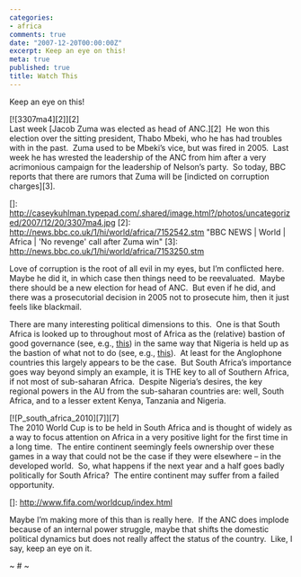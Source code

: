 ```yaml
---
categories:
- africa
comments: true
date: "2007-12-20T00:00:00Z"
excerpt: Keep an eye on this! 
meta: true
published: true
title: Watch This
---
```


Keep an eye on this!  

[![3307ma4][2]][2]  
Last week [Jacob Zuma was elected as head of ANC.][2]  He won this election over the sitting president, Thabo Mbeki, who he has had troubles with in the past.  Zuma used to be Mbeki’s vice, but was fired in 2005.  Last week he has wrested the leadership of the ANC from him after a very acrimonious campaign for the leadership of Nelson’s party.  So today, BBC reports that there are rumors that Zuma will be [indicted on corruption charges][3].  

 []: http://caseykuhlman.typepad.com/.shared/image.html?/photos/uncategorized/2007/12/20/3307ma4.jpg
 [2]: http://news.bbc.co.uk/1/hi/world/africa/7152542.stm "BBC NEWS | World | Africa | 'No revenge' call after Zuma win"
 [3]: http://news.bbc.co.uk/1/hi/world/africa/7153250.stm

Love of corruption is the root of all evil in my eyes, but I’m conflicted here.  Maybe he did it, in which case then things need to be reevaluated.  Maybe there should be a new election for head of ANC.  But even if he did, and there was a prosecutorial decision in 2005 not to prosecute him, then it just feels like blackmail.  

There are many interesting political dimensions to this.  One is that South Africa is looked up to throughout most of Africa as the (relative) bastion of good governance (see, e.g., [this][4]) in the same way that Nigeria is held up as the bastion of what not to do (see, e.g., [this][5]).  At least for the Anglophone countries this largely appears to be the case.  But South Africa’s importance goes way beyond simply an example, it is THE key to all of Southern Africa, if not most of sub-saharan Africa.  Despite Nigeria’s desires, the key regional powers in the AU from the sub-saharan countries are: well, South Africa, and to a lesser extent Kenya, Tanzania and Nigeria.  

 [4]: http://allafrica.com/stories/200712200230.html
 [5]: http://allafrica.com/stories/200712190100.html

[![P_south_africa_2010][7]][7]  
The 2010 World Cup is to be held in South Africa and is thought of widely as a way to focus attention on Africa in a very positive light for the first time in a long time.  The entire continent seemingly feels ownership over these games in a way that could not be the case if they were elsewhere – in the developed world.  So, what happens if the next year and a half goes badly politically for South Africa?  The entire continent may suffer from a failed opportunity.

 []: http://www.fifa.com/worldcup/index.html

Maybe I’m making more of this than is really here.  If the ANC does implode because of an internal power struggle, maybe that shifts the domestic political dynamics but does not really affect the status of the country.  Like, I say, keep an eye on it.  

~ # ~